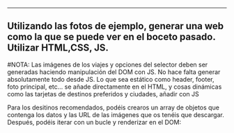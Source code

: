 
---
## Utilizando las fotos de ejemplo, generar una web como la que se puede ver en el boceto pasado. Utilizar HTML,CSS, JS.

#NOTA: Las imágenes de los viajes y opciones del selector deben ser generadas haciendo manipulación del DOM con JS. No hace falta generar absolutamente todo desde JS. Lo que sea estático como header, footer, foto principal, etc... se añade directamente en el HTML, y cosas dinámicas como las tarjetas de destinos preferidos  y ciudades, añadir con JS

Para los desitinos recomendados, podéis crearos un array de objetos que contenga los datos y las URL de las imágenes que os tenéis que descargar. Después, podéis iterar con un bucle y renderizar en el DOM: